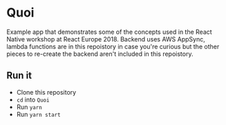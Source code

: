 # Quoi

Example app that demonstrates some of the concepts used in the React Native workshop at React Europe 2018. Backend uses AWS AppSync, lambda functions are in this repoistory in case you're curious but the other pieces to re-create the backend aren't included in this repoistory.

## Run it

- Clone this repository
- `cd` into `Quoi`
- Run `yarn`
- Run `yarn start`
